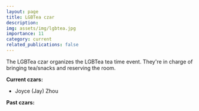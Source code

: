 ```yaml
---
layout: page
title: LGBTea czar
description:
img: assets/img/lgbtea.jpg
importance: 11
category: current
related_publications: false
---
```


The LGBTea czar organizes the LGBTea tea time event.
They're in charge of bringing tea/snacks and reserving the room.

**Current czars:**

- Joyce (Jay) Zhou

**Past czars:**
